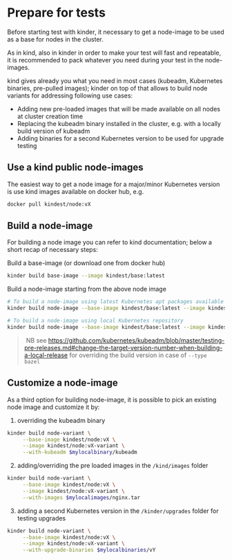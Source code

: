 # Prepare for tests

Before starting test with kinder, it necessary to get a node-image to be used as a base for nodes in the cluster.

As in kind, also in kinder in order to make your test will fast and repeatable, it is recommended to
pack whatever you need during your test in the node-images.

kind gives already you what you need in most cases (kubeadm, Kubernetes binaries, pre-pulled images); kinder
on top of that allows to build node variants for addressing following use cases:

- Adding new pre-loaded images that will be made available on all nodes at cluster creation time
- Replacing the kubeadm binary installed in the cluster, e.g. with a locally build version of kubeadm
- Adding binaries for a second Kubernetes version to be used for upgrade testing

## Use a kind public node-images

The easiest way to get a node image for a major/minor Kubernetes version is use kind images available
on docker hub, e.g.

```bash
docker pull kindest/node:vX
```

## Build a node-image

For building a node image you can refer to kind documentation; below a short recap of necessary steps:

Build a base-image (or download one from docker hub)
```bash
kinder build base-image --image kindest/base:latest
```

Build a node-image starting from the above node image
```bash
# To build a node-image using latest Kubernetes apt packages available
kinder build node-image --base-image kindest/base:latest --image kindest/node:vX --type apt

# To build a node-image using local Kubernetes repository
kinder build node-image --base-image kindest/base:latest --image kindest/node:vX --type bazel
```

>  NB see https://github.com/kubernetes/kubeadm/blob/master/testing-pre-releases.md#change-the-target-version-number-when-building-a-local-release for overriding
the build version in case of `--type bazel`

## Customize a node-image

As a third option for building node-image, it is possible to pick an existing node image and customize it by:

1. overriding the kubeadm binary

```bash
kinder build node-variant \
     --base-image kindest/node:vX \
     --image kindest/node:vX-variant \
     --with-kubeadm $mylocalbinary/kubeadm
```

2. adding/overriding the pre loaded images in the `/kind/images` folder

```bash
kinder build node-variant \
     --base-image kindest/node:vX \
     --image kindest/node:vX-variant \
     --with-images $mylocalimages/nginx.tar
```

3. adding a second Kubernetes version in the `/kinder/upgrades` folder for testing upgrades

```bash
kinder build node-variant \
     --base-image kindest/node:vX \
     --image kindest/node:vX-variant \
     --with-upgrade-binaries $mylocalbinaries/vY
```